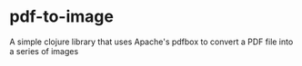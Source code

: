 pdf-to-image
============

A simple clojure library that uses Apache's pdfbox to convert a PDF file into a series of images